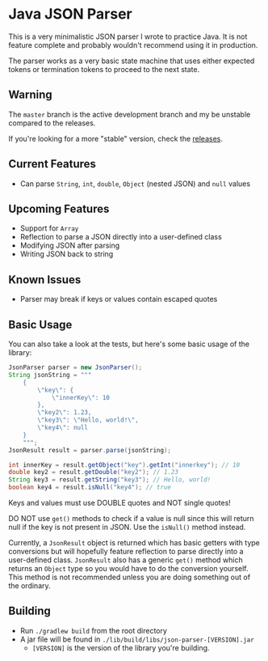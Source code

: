 # Java JSON Parser
This is a very minimalistic JSON parser I wrote to practice Java. It is not feature complete and probably wouldn't recommend using it in production.

The parser works as a very basic state machine that uses either expected tokens or termination tokens to proceed to the next state.

## Warning
The `master` branch is the active development branch and my be unstable compared to the releases.

If you're looking for a more "stable" version, check the [releases](https://github.com/Kiyoshika/json-parser-java/releases).

## Current Features
* Can parse `String`, `int`, `double`, `Object` (nested JSON) and `null` values

## Upcoming Features
* Support for `Array`
* Reflection to parse a JSON directly into a user-defined class
* Modifying JSON after parsing
* Writing JSON back to string

## Known Issues
* Parser may break if keys or values contain escaped quotes

## Basic Usage
You can also take a look at the tests, but here's some basic usage of the library:

```java
JsonParser parser = new JsonParser();
String jsonString = """
    {
        \"key\": {
            \"innerKey\": 10
        },
        \"key2\": 1.23,
        \"key3\": \"Hello, world!\",
        \"key4\": null
    }
    """;
JsonResult result = parser.parse(jsonString);

int innerKey = result.getObject("key").getInt("innerkey"); // 10
double key2 = result.getDouble("key2"); // 1.23
String key3 = result.getString("key3"); // Hello, world!
boolean key4 = result.isNull("key4"); // true
```

Keys and values must use DOUBLE quotes and NOT single quotes!

DO NOT use `get()` methods to check if a value is null since this will return null if the key is not present in JSON. Use the `isNull()` method instead.

Currently, a `JsonResult` object is returned which has basic getters with type conversions but will hopefully feature reflection to parse directly into a user-defined class. `JsonResult` also has a generic `get()` method which returns an `Object` type so you would have to do the conversion yourself. This method is not recommended unless you are doing something out of the ordinary.

## Building
* Run `./gradlew build` from the root directory
* A jar file will be found in `./lib/build/libs/json-parser-[VERSION].jar`
    * `[VERSION]` is the version of the library you're building.